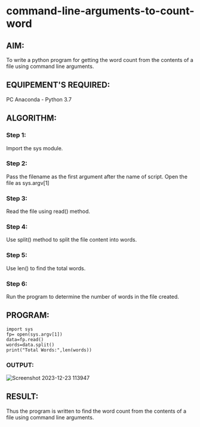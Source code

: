 # command-line-arguments-to-count-word
## AIM:
To write a python program for getting the word count from the contents of a file using command line arguments.
## EQUIPEMENT'S REQUIRED: 
PC
Anaconda - Python 3.7
## ALGORITHM: 
### Step 1:
Import the sys module.

### Step 2: 
Pass the filename as the first argument after the name of script. Open the file as sys.argv[1]
 
### Step 3:
Read the file using read() method.

### Step 4:  
Use split() method to split the file content into words.

### Step 5: 
Use len() to find the total words.

### Step 6:
Run the program to determine the number of words in the file created.

## PROGRAM:
```
import sys
fp= open(sys.argv[1])
data=fp.read()
words=data.split()
print("Total Words:",len(words))
```
### OUTPUT:

![Screenshot 2023-12-23 113947](https://github.com/syedfayaz3105/command-line-arguments-to-count-word/assets/147144126/44ca232f-1ffc-4245-aa01-03c17a060459)




## RESULT:
Thus the program is written to find the word count from the contents of a file using command line arguments.
